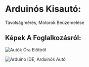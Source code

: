 # Arduinós Kisautó:
Távolságmérés, Motorok Beüzemelése

## Képek A Foglalkozásról:

![Autók Óra Előttről](https://github.com/sla-ppy/arduino_projects/blob/master/2021_10_13/img/photo_2021-10-13_17-26-12.jpg)

![Arduino IDE, Arduinós Autó](https://github.com/sla-ppy/arduino_projects/blob/master/2021_10_13/img/photo_2021-10-13_17-32-34.jpg)
